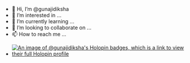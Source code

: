 - 👋 Hi, I’m @gunajidiksha
- 👀 I’m interested in ...
- 🌱 I’m currently learning ...
- 💞️ I’m looking to collaborate on ...
- 📫 How to reach me ...
<!--😄 Pronouns: ...
- ⚡ Fun fact: ...-->
- [![An image of @gunajidiksha's Holopin badges, which is a link to view their full Holopin profile](https://holopin.me/gunajidiksha)](https://holopin.io/@gunajidiksha)

<!---
gunajidiksha/gunajidiksha is a ✨ special ✨ repository because its `README.md` (this file) appears on your GitHub profile.
You can click the Preview link to take a look at your changes.
--->

